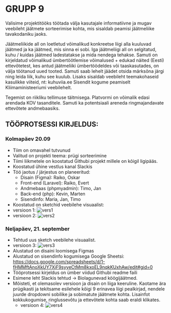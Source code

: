 # GRUPP 9

Valisime projektitööks töötada välja kasutajale informatiivne ja mugav veebileht jäätmete sorteerimise kohta, mis sisaldab peamisi jäätmeliike tavakodaniku jaoks. 

Jäätmeliikide all on loetletud võimalikud konkreetse liigi alla kuuluvad jäätmed ja ka jäätmed, mis sinna ei sobi.
Iga jäätmeliigi all on selgitatud, kuhu / kuidas jäätmed ladestatakse ja mida nendega tehakse.
Samuti on kirjeldatud võimalikud ümbertöötlemise võimalused + edukad näited (Eesti) ettevõtetest, kes antud jäätmeliiki ümbertöödeldes või taaskasutades, on välja töötanud uued tooted. 
Samuti saab lehelt jäädet otsida märksõna järgi ning leida liik, kuhu see kuulub.
Lisaks sisaldab veebileht teemakohaseid kasulikke viiteid, nt: kuhuviia.ee
Sisendit kogume peamiselt Kliimaministeeriumi veebilehelt.

Tegemist on riikliku tellimuse täitmisega. Platvormi on võimalik edasi arendada KOV tasanditele. Samuti ka potentsiaali areneda ringmajandavate ettevõtete andmebaasiks.

## TÖÖPROTSESSI KIRJELDUS:

### Kolmapäev 20.09
- Tiim on omavahel tutvunud
- Valitud on projekti teema: prügi sorteerimine
- Tiimi liikmetele on koostatud Githubi projekt millele on kõigil ligipääs.
- Koostatud ühine vestlus kanal Slackis
- Töö jaotus / järjestus on planeeritud:
   - Disain (Figma): Raiko, Oskar
   - Front-end (Laravel): Raiko, Evert
   - Andmebaas (phpmyadmin): Timo, Jan
   - Back-end (php): Kevin, Marten
   - Sisendinfo: Maria, Jan, Timo
- Koostatud on sketchid veebilehe visuaalist:
 - versioon 1:
   ![vers1](https://github.com/Matu16/prygi/assets/144336453/5cc28ed4-196a-4187-9b31-be44e25c4089)
 - versioon 2:
   ![vers2](https://github.com/Matu16/prygi/assets/144336453/44b0f7ec-0601-4147-b90b-e4fbcd8c55d9)





### Neljapäev, 21. september
- Tehtud uus sketch veebilehe visuaalist.
 - versioon 3:
  ![vers3](https://github.com/Matu16/prygi/assets/144336453/f273dc9c-3c11-4d3f-a931-8381493aaa19)
- Alustatud on disaini loomisega Figmas
- Alustatud on sisendinfo kogumisega Google Sheetsi: https://docs.google.com/spreadsheets/d/1-fHMMftAnoXkUY7XiF9syyeCtMm8kxoEL9nqkKUxhAw/edit#gid=0
- Tööprotsessi kirjeldus on ümber viidud Githubi readme faili
- Esimene leht Slackis tehtud -> Biolagunevad köögijäätmed.
- Mõisteti, et olemasolev versioon ja disain on liiga keeruline. Kaotame ära prügikasti ja tekitsame esilehele kõigi 9 erinavea liigi pealkirjad, nendele juurde dropdowni sobilike ja sobimatute jäätmete kohta. Lisainfot kokkukogumise, ringlussevõtu ja ettevõtete kohta saab eraldi klikates.
  - versioon 4:
    ![vers4](https://github.com/Matu16/prygi/assets/144336453/3805f7f9-b595-426a-a058-312842e6fcd3)
